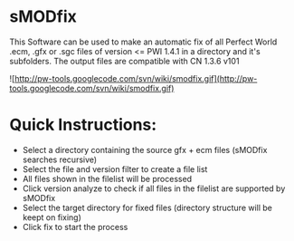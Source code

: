 # sMODfix #

This Software can be used to make an automatic fix of all Perfect World .ecm, .gfx or .sgc files of version <= PWI 1.4.1 in a directory and it's subfolders. The output files are compatible with CN 1.3.6 v101

![http://pw-tools.googlecode.com/svn/wiki/smodfix.gif](http://pw-tools.googlecode.com/svn/wiki/smodfix.gif)


# Quick Instructions: #
  * Select a directory containing the source gfx + ecm files (sMODfix searches recursive)
  * Select the file and version filter to create a file list
  * All files shown in the filelist will be processed
  * Click version analyze to check if all files in the filelist are supported by sMODfix
  * Select the target directory for fixed files (directory structure will be keept on fixing)
  * Click fix to start the process
